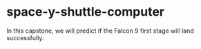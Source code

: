 # space-y-shuttle-computer
In this capstone, we will predict if the Falcon 9 first stage will land successfully.
